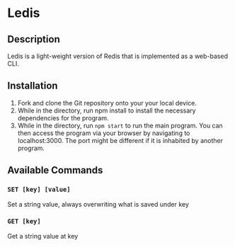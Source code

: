 # Ledis



## Description

Ledis is a light-weight version of Redis that is implemented as a web-based CLI. 

## Installation
1. Fork and clone the Git repository onto your your local device.
2. While in the directory, run npm install to install the necessary dependencies for the program.
3. While in the directory, run `npm start` to run the main program. You can then access the program via your browser by navigating to localhost:3000. The port might be different if it is inhabited by another program.

## Available Commands
### `SET [key] [value]`
Set a string value, always overwriting what is saved under key

### `GET [key]`
Get a string value at key
